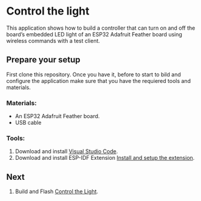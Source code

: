 # Control the light

This application shows how to build a controller that can turn on and off the board’s embedded LED light of an ESP32 Adafruit Feather board using wireless commands with a test client. 

## Prepare your setup

First clone this repository. Once you have it, before to start to bild and configure the application make sure that you have the requiered tools and materials.

### Materials:

  - An ESP32 Adafruit Feather board.
  - USB cable

### Tools:

1. Download and install [Visual Studio Code](https://code.visualstudio.com/).
2. Download and install ESP-IDF Extension [Install and setup the extension](./docs/tutorial/install.md).

## Next
  1. Build and Flash [Control the Light](https://github.com/JudithGago/ProtoPixel_TechnicalTask/tree/main/LightControl#readme).

